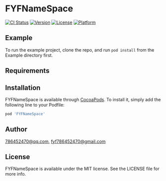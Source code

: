 # FYFNameSpace

[![CI Status](https://img.shields.io/travis/786452470@qq.com/FYFNameSpace.svg?style=flat)](https://travis-ci.org/786452470@qq.com/FYFNameSpace)
[![Version](https://img.shields.io/cocoapods/v/FYFNameSpace.svg?style=flat)](https://cocoapods.org/pods/FYFNameSpace)
[![License](https://img.shields.io/cocoapods/l/FYFNameSpace.svg?style=flat)](https://cocoapods.org/pods/FYFNameSpace)
[![Platform](https://img.shields.io/cocoapods/p/FYFNameSpace.svg?style=flat)](https://cocoapods.org/pods/FYFNameSpace)

## Example

To run the example project, clone the repo, and run `pod install` from the Example directory first.

## Requirements

## Installation

FYFNameSpace is available through [CocoaPods](https://cocoapods.org). To install
it, simply add the following line to your Podfile:

```ruby
pod 'FYFNameSpace'
```

## Author

786452470@qq.com, fyf786452470@gmail.com

## License

FYFNameSpace is available under the MIT license. See the LICENSE file for more info.
